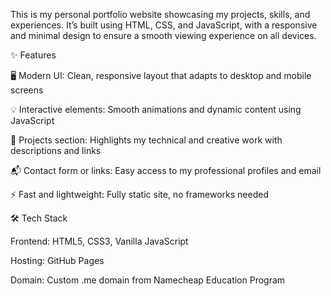 This is my personal portfolio website showcasing my projects, skills, and experiences.
It’s built using HTML, CSS, and JavaScript, with a responsive and minimal design to ensure a smooth viewing experience on all devices.

✨ Features

🖥️ Modern UI: Clean, responsive layout that adapts to desktop and mobile screens

💡 Interactive elements: Smooth animations and dynamic content using JavaScript

📁 Projects section: Highlights my technical and creative work with descriptions and links

📬 Contact form or links: Easy access to my professional profiles and email

⚡ Fast and lightweight: Fully static site, no frameworks needed

🛠️ Tech Stack

Frontend: HTML5, CSS3, Vanilla JavaScript

Hosting: GitHub Pages

Domain: Custom .me domain from Namecheap Education Program
